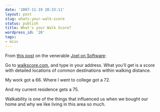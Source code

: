 ```yaml
---
date: '2007-11-19 20:33:11'
layout: post
slug: whats-your-walk-score
status: publish
title: What's your Walk Score?
wordpress_id: '28'
tags:
- misc
---
```


From <a href="http://www.joelonsoftware.com/items/2007/11/19.html" target="_blank">this post</a> on the venerable <a href="http://www.joelonsoftware.com/" target="_blank">Joel on Software</a>:

Go to <a href="http://walkscore.com/" target="_blank">walkscore.com</a>, and type in your address.  What you'll get is a score with detailed locations of common destinations within walking distance.

My work got a 66.  Where I went to college got a 72.

And my current residence gets a 75.

Walkability is one of the things that influenced us when we bought our home and why we like living in this area so much.